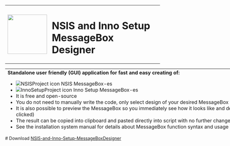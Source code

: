 
<table>
  <tbody>
    <tr>
      <td><img width=128 height=128 src="https://i3.imageban.ru/out/2019/03/23/c4d7061ab9308765dccad5d86818a174.png"></td>
 <td><h1>NSIS and Inno Setup MessageBox Designer</h1></td>
    </tr>
  </tbody>
</table>
 
<span style="font-weight: bold;"></span>
<table style="text-align: left; width: 1072px; height: 202px;"
 border="0" cellpadding="2" cellspacing="2">
  <tbody>
    <tr>
      <td><span style="font-weight: bold;">Standalone
user friendly (GUI) application for fast and easy creating of:</span>
      <ul>
        <li style="text-align: left;"><img
 src="https://www.visual-installer.com/images/nsis.png"
 alt="NSISProject icon" border="0"> NSIS MessageBox-es
        </li>
        <li style="text-align: left;"><img
 src="https://www.visual-installer.com/images/innosetup.png"
 alt="InnoSetupProject icon" border="0"> Inno Setup
MessageBox-es </li>
        <li style="text-align: left;">It is free and
open-source</li>
        <li style="text-align: left;">You do not need to
manually write the code, only select design of your desired MessageBox
and appropriate code is generated</li>
        <li style="text-align: left;">It is also possible
to preview the MessageBox so you immediately see how it looks like and
define its result (which button was clicked)</li>
        <li style="text-align: left;">The result can be
copied into clipboard and pasted directly into script with no further
changes</li>
        <li style="text-align: left;">See the installation
system manual for details about MessageBox function syntax and usage</li>
        <li style="text-align: left;">Contains all
features, no limitations!</li>
        <li style="text-align: left;">This tool does not
require any installation or administrator right.</li>
      </ul>
      </td>
      <td><img style="width: 100%; height: 100%;" src="https://i4.imageban.ru/out/2019/03/23/c5915af2791a5b3500d7251ea2ca7cea.png"></td>
    </tr>
    <tr>
      <td></td>
      <td></td>
    </tr>

  </tbody>

</table>
 # Download
  <a href="https://github.com/zloisupport/NSIS-and-Inno-Setup-MessageBoxDesigner/releases" target="_blank">NSIS-and-Inno-Setup-MessageBoxDesigner</a>
